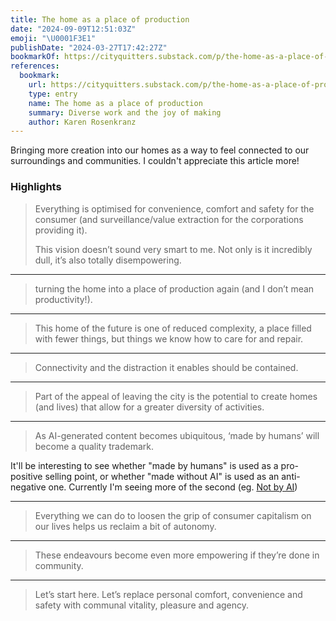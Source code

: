 ```yaml
---
title: The home as a place of production
date: "2024-09-09T12:51:03Z"
emoji: "\U0001F3E1"
publishDate: "2024-03-27T17:42:27Z"
bookmarkOf: https://cityquitters.substack.com/p/the-home-as-a-place-of-production
references:
  bookmark:
    url: https://cityquitters.substack.com/p/the-home-as-a-place-of-production
    type: entry
    name: The home as a place of production
    summary: Diverse work and the joy of making
    author: Karen Rosenkranz
---
```

Bringing more creation into our homes as a way to feel connected to our surroundings and communities. I couldn't appreciate this article more!

### Highlights

> Everything is optimised for convenience, comfort and safety for the consumer (and surveillance/value extraction for the corporations providing it).
> 
> This vision doesn’t sound very smart to me. Not only is it incredibly dull, it’s also totally disempowering.

---

> turning the home into a place of production again (and I don’t mean productivity!).

---

> This home of the future is one of reduced complexity, a place filled with fewer things, but things we know how to care for and repair.

---

> Connectivity and the distraction it enables should be contained.

---

> Part of the appeal of leaving the city is the potential to create homes (and lives) that allow for a greater diversity of activities.

---

> As AI-generated content becomes ubiquitous, ‘made by humans’ will become a quality trademark.

It'll be interesting to see whether "made by humans" is used as a pro-positive selling point, or whether "made without AI" is used as an anti-negative one. Currently I'm seeing more of the second (eg. [Not by AI](https://notbyai.fyi/))

---

> Everything we can do to loosen the grip of consumer capitalism on our lives helps us reclaim a bit of autonomy.

---

> These endeavours become even more empowering if they’re done in community.

---

> Let’s start here. Let’s replace personal comfort, convenience and safety with communal vitality, pleasure and agency.
